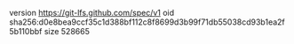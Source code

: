 version https://git-lfs.github.com/spec/v1
oid sha256:d0e8bea9ccf35c1d388bf112c8f8699d3b99f71db55038cd93b1ea2f5b110bbf
size 528665
